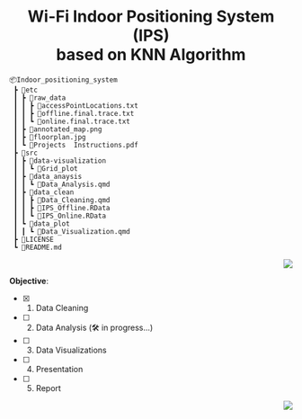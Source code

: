 <h1 align="center"> Wi-Fi Indoor Positioning System (IPS) <br/> based on KNN Algorithm </h1>

```
📦Indoor_positioning_system
 ┣ 📂etc
 ┃ ┣ 📂raw_data
 ┃ ┃ ┣ 📄accessPointLocations.txt
 ┃ ┃ ┣ 📄offline.final.trace.txt
 ┃ ┃ ┗ 📄online.final.trace.txt
 ┃ ┣ 📄annotated_map.png
 ┃ ┣ 📄floorplan.jpg
 ┃ ┗ 📄Projects  Instructions.pdf
 ┣ 📂src
 ┃ ┣ 📂data-visualization
 ┃ ┃ ┗ 📂Grid_plot
 ┃ ┣ 📂data_anaysis
 ┃ ┃ ┗ 📄Data_Analysis.qmd
 ┃ ┣ 📂data_clean
 ┃ ┃ ┣ 📄Data_Cleaning.qmd
 ┃ ┃ ┣ 📄IPS_Offline.RData
 ┃ ┃ ┗ 📄IPS_Online.RData
 ┃ ┗ 📂data_plot
 ┃ ┃ ┗ 📄Data_Visualization.qmd
 ┣ 📄LICENSE
 ┗ 📄README.md
```

<p align="right">
<a href="https://github.com/cyrus-pdx/Indoor_positioning_system/tree/SingSong" target="_blank">
<img src="https://img.shields.io/badge/Wi--Fi IPS-v0.1-blue.svg?logo=Wikiquote" />
</a>
</p>

**Objective**:
- [x] 1. Data Cleaning 
- [ ] 2. Data Analysis (🛠️ in progress...)
- [ ] 3. Data Visualizations 
- [ ] 4. Presentation 
- [ ] 5. Report

<p align="right">
<a href="https://github.com/cyrus-pdx/Indoor_positioning_system/tree/SingSong" target="_blank">
<img src="https://img.shields.io/github/last-commit/cyrus-pdx/Indoor_positioning_system/SingSong" />
</a>
</p>
